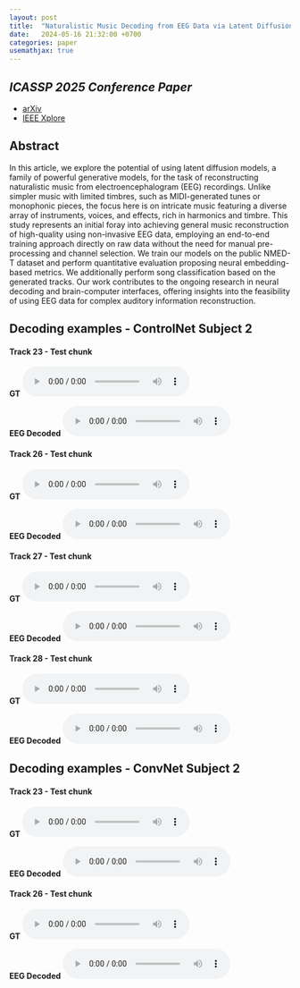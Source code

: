 ```yaml
---
layout: post
title:  "Naturalistic Music Decoding from EEG Data via Latent Diffusion Models"
date:   2024-05-16 21:32:00 +0700
categories: paper
usemathjax: true
---
```


## *ICASSP 2025 Conference Paper*

- <a href="https://arxiv.org/abs/2405.09062v6">arXiv</a>
- <a href="https://ieeexplore.ieee.org/document/10887735">IEEE Xplore</a>

## Abstract

In this article, we explore the potential of using latent diffusion models, a family of powerful generative models, for the task of reconstructing naturalistic music from electroencephalogram (EEG) recordings. Unlike simpler music with limited timbres, such as MIDI-generated tunes or monophonic pieces, the focus here is on intricate music featuring a diverse array of instruments, voices, and effects, rich in harmonics and timbre. This study represents an initial foray into achieving general music reconstruction of high-quality using non-invasive EEG data, employing an end-to-end training approach directly on raw data without the need for manual pre-processing and channel selection. We train our models on the public NMED-T dataset and perform quantitative evaluation proposing neural embedding-based metrics. We additionally perform song classification based on the generated tracks. Our work contributes to the ongoing research in neural decoding and brain-computer interfaces, offering insights into the feasibility of using EEG data for complex auditory information reconstruction.

## Decoding examples - ControlNet Subject 2

#### Track 23 - Test chunk

**GT** 
<audio src="/assets/audio/brainwave/controlnet-2/1/gt.wav" controls>
Your browser does not support the audio element.
</audio> 

**EEG Decoded** 
<audio src="/assets/audio/brainwave/controlnet-2/1/gen.wav" controls>
Your browser does not support the audio element.
</audio> 

#### Track 26 - Test chunk

**GT** 
<audio src="/assets/audio/brainwave/controlnet-2/25/gt.wav" controls>
Your browser does not support the audio element.
</audio> 

**EEG Decoded** 
<audio src="/assets/audio/brainwave/controlnet-2/25/gen.wav" controls>
Your browser does not support the audio element.
</audio> 

#### Track 27 - Test chunk

**GT** 
<audio src="/assets/audio/brainwave/controlnet-2/32/gt.wav" controls>
Your browser does not support the audio element.
</audio> 

**EEG Decoded** 
<audio src="/assets/audio/brainwave/controlnet-2/32/gen.wav" controls>
Your browser does not support the audio element.
</audio>

#### Track 28 - Test chunk

**GT** 
<audio src="/assets/audio/brainwave/controlnet-2/39/gt.wav" controls>
Your browser does not support the audio element.
</audio> 

**EEG Decoded** 
<audio src="/assets/audio/brainwave/controlnet-2/39/gen.wav" controls>
Your browser does not support the audio element.
</audio>


## Decoding examples - ConvNet Subject 2

#### Track 23 - Test chunk

**GT** 
<audio src="/assets/audio/brainwave/conv-2/0/gt.wav" controls>
Your browser does not support the audio element.
</audio> 

**EEG Decoded** 
<audio src="/assets/audio/brainwave/conv-2/0/gen.wav" controls>
Your browser does not support the audio element.
</audio> 

#### Track 26 - Test chunk

**GT** 
<audio src="/assets/audio/brainwave/conv-2/24/gt.wav" controls>
Your browser does not support the audio element.
</audio> 

**EEG Decoded** 
<audio src="/assets/audio/brainwave/conv-2/24/gen.wav" controls>
Your browser does not support the audio element.
</audio> 


